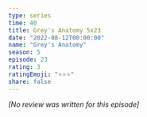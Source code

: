 ```yaml
---
type: series
time: 40
title: Grey's Anatomy 5x23
date: "2022-08-12T00:00:00"
name: "Grey's Anatomy"
season: 5
episode: 23
rating: 3
ratingEmoji: "⭐️⭐️⭐️"
share: false
---
```


_[No review was written for this episode]_
